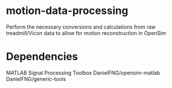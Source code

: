 # motion-data-processing
Perform the necessary conversions and calculations from raw treadmill/Vicon data to allow for motion reconstruction in OpenSim

# Dependencies 
MATLAB Signal Processing Toolbox 
DanielFNG/opensim-matlab
DanielFNG/generic-tools
